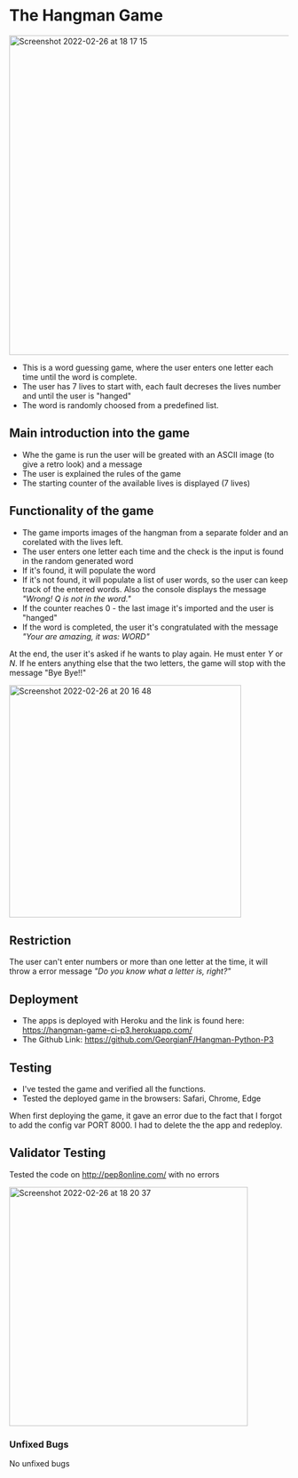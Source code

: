 # The Hangman Game

<img width="575" alt="Screenshot 2022-02-26 at 18 17 15" src="https://user-images.githubusercontent.com/91877102/155855132-547b7ed9-db12-4305-a41c-fd2c5aef57c3.png">

* This is a word guessing game, where the user enters one letter each time until the word is complete.
* The user has 7 lives to start with, each fault decreses the lives number and until the user is "hanged"
* The word is randomly choosed from a predefined list.

## Main introduction into the game

- Whe the game is run the user will be greated with an ASCII image (to give a retro look) and a message
- The user is explained the rules of the game
- The starting counter of the available lives is displayed (7 lives)

## Functionality of the game

- The game imports images of the hangman from a separate folder and an corelated with the lives left.
- The user enters one letter each time and the check is the input is found in the random generated word
- If it's found, it will populate the word 
- If it's not found, it will populate a list of user words, so the user can keep track of the entered words. Also the console displays the message _"Wrong! Q is not in the word."_
- If the counter reaches 0 - the last image it's imported and the user is "hanged"
- If the word is completed, the user it's congratulated with the message _"Your are amazing, it was: WORD"_

At the end, the user it's asked if he wants to play again. He must enter _Y_ or _N_.
If he enters anything else that the two letters, the game will stop with the message "Bye Bye!!"

<img width="418" alt="Screenshot 2022-02-26 at 20 16 48" src="https://user-images.githubusercontent.com/91877102/155856243-654bf0be-97b0-41a6-a5e7-35e79cbec413.png">

## Restriction
The user can't enter numbers or more than one letter at the time, it will throw a error message _"Do you know what a letter is, right?"_

## Deployment
- The apps is deployed with Heroku and the link is found here: https://hangman-game-ci-p3.herokuapp.com/
- The Github Link: https://github.com/GeorgianF/Hangman-Python-P3

## Testing
- I've tested the game and verified all the functions.
- Tested the deployed game in the browsers: Safari, Chrome, Edge

When first deploying the game, it gave an error due to the fact that I forgot to add the config var PORT 8000. I had to delete the the app and redeploy.

## Validator Testing 
Tested the code on http://pep8online.com/ with no errors

<img width="430" alt="Screenshot 2022-02-26 at 18 20 37" src="https://user-images.githubusercontent.com/91877102/155856061-3fa50d04-e31f-477a-847e-a8f8fc297bb2.png">

### Unfixed Bugs
No unfixed bugs






